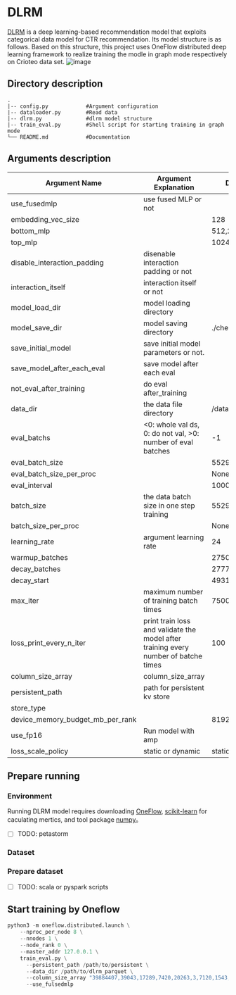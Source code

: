 # DLRM
[DLRM](https://arxiv.org/pdf/1906.00091.pdf) is a deep learning-based recommendation model that exploits categorical data model for CTR recommendation. Its model structure is as follows. Based on this structure, this project uses OneFlow distributed deep learning framework to realize training the modle in graph mode respectively on Crioteo data set.
![image](https://user-images.githubusercontent.com/63446546/158937131-1a057659-0d49-4bfb-aee2-5568e605fa01.png)

## Directory description
```
.
|-- config.py            #Argument configuration
|-- dataloader.py        #Read data
|-- dlrm.py              #dlrm model structure
|-- train_eval.py        #Shell script for starting training in graph mode
└── README.md            #Documentation
```
## Arguments description
|Argument Name|Argument Explanation|Default Value|
|-----|---|------|
|use_fusedmlp|use fused MLP or not||
|embedding_vec_size||128|
|bottom_mlp||512,256,128|
|top_mlp||1024,1024,512,256|
|disable_interaction_padding|disenable interaction padding or not||
|interaction_itself|interaction itself or not||
|model_load_dir|model loading directory||
|model_save_dir|model saving directory|./checkpoint|
|save_initial_model|save initial model parameters or not.||
|save_model_after_each_eval|save model after each eval||
|not_eval_after_training|do eval after_training||
|data_dir|the data file directory|/dataset/dlrm_parquet|
|eval_batchs|<0: whole val ds, 0: do not val, >0: number of eval batches|-1|
|eval_batch_size||55296|
|eval_batch_size_per_proc||None|
|eval_interval||10000|    
|batch_size|the data batch size in one step training|55296|
|batch_size_per_proc||None|
|learning_rate|argument learning rate|24|
|warmup_batches||2750|
|decay_batches||27772|
|decay_start||49315|
|max_iter|maximum number of training batch times|75000|
|loss_print_every_n_iter|print train loss and validate the model after training every number of batche times|100|
|column_size_array|column_size_array||
|persistent_path|path for persistent kv store||
|store_type|||
|device_memory_budget_mb_per_rank||8192|
|use_fp16|Run model with amp||
|loss_scale_policy|static or dynamic|static|

## Prepare running
### Environment
Running DLRM model requires downloading [OneFlow](https://github.com/Oneflow-Inc/oneflow), [scikit-learn](https://scikit-learn.org/stable/install.html) for caculating mertics, and tool package [numpy](https://numpy.org/)。

- [ ] TODO: petastorm
### Dataset

### Prepare dataset 
- [ ] TODO: scala or pyspark scripts

## Start training by Oneflow
```python
python3 -m oneflow.distributed.launch \
    --nproc_per_node 8 \
    --nnodes 1 \
    --node_rank 0 \
    --master_addr 127.0.0.1 \
    train_eval.py \
      --persistent_path /path/to/persistent \
      --data_dir /path/to/dlrm_parquet \
      --column_size_array "39884407,39043,17289,7420,20263,3,7120,1543,63,38532952,2953546,403346,10,2208,11938,155,4,976,14,39979772,25641295,39664985,585935,12972,108,36" \
      --use_fulsedmlp
```






